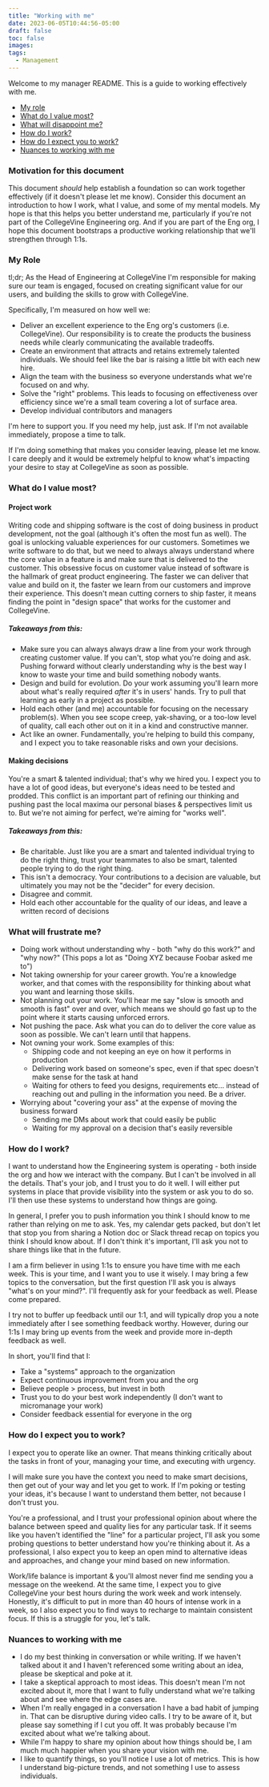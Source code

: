 ```yaml
---
title: "Working with me"
date: 2023-06-05T10:44:56-05:00
draft: false
toc: false
images:
tags:
  - Management
---
```

Welcome to my manager README. This is a guide to working effectively with me.

- [My role](#role)
- [What do I value most?](#values)
- [What will disappoint me?](#disappoint)
- [How do I work?](#operating)
- [How do I expect you to work?](#expectations)
- [Nuances to working with me](#nuances)

### <a id="motivation"></a> Motivation for this document ###
This document _should_ help establish a foundation so can work together effectively (if it doesn't please let me know).
Consider this document an introduction to how I work, what I value, and some of my mental models.
My hope is that this helps you better understand me, particularly if you're not part of the CollegeVine Engineering org.
And if you are part of the Eng org, I hope this document bootstraps a productive working relationship that we'll strengthen through 1:1s.

### <a id="role"></a> My Role ###
tl;dr; As the Head of Engineering at CollegeVine I'm responsible for making sure our team is engaged, focused on creating significant value for our users, and building the skills to grow with CollegeVine.

Specifically, I'm measured on how well we:
- Deliver an excellent experience to the Eng org's customers (i.e. CollegeVine). Our responsibility is to create the products the business needs while clearly communicating the available tradeoffs.
- Create an environment that attracts and retains extremely talented individuals. We should feel like the bar is raising a little bit with each new hire.
- Align the team with the business so everyone understands what we're focused on and why.
- Solve the "right" problems. This leads to focusing on effectiveness over efficiency since we're a small team covering a lot of surface area.
- Develop individual contributors and managers

I'm here to support you. If you need my help, just ask. If I'm not available immediately, propose a time to talk.

If I'm doing something that makes you consider leaving, please let me know. I care deeply and it would be extremely helpful to know what's impacting your desire to stay at CollegeVine as soon as possible.

### <a id="values"></a> What do I value most? ###

#### Project work
Writing code and shipping software is the cost of doing business in product development, not the goal (although it's often the most fun as well). The goal is unlocking valuable experiences for our customers. Sometimes we write software to do that, but we need to always always understand where the core value in a feature is and make sure that is delivered to the customer. This obsessive focus on customer value instead of software is the hallmark of great product engineering. The faster we can deliver that value and build on it, the faster we learn from our customers and improve their experience. This doesn't mean cutting corners to ship faster, it means finding the point in "design space" that works for the customer and CollegeVine.

##### Takeaways from this:
- Make sure you can always always draw a line from your work through creating customer value. If you can't, stop what you're doing and ask. Pushing forward without clearly understanding why is the best way I know to waste your time and build something nobody wants.
- Design and build for evolution. Do your work assuming you'll learn more about what's really required _after_ it's in users' hands. Try to pull that learning as early in a project as possible.
- Hold each other (and me) accountable for focusing on the necessary problem(s). When you see scope creep, yak-shaving, or a too-low level of quality, call each other out on it in a kind and constructive manner.
- Act like an owner. Fundamentally, you're helping to build this company, and I expect you to take reasonable risks and own your decisions.

####  Making decisions
You're a smart & talented individual; that's why we hired you. I expect you to have a lot of good ideas, but everyone's ideas need to be tested and prodded. This conflict is an important part of refining our thinking and pushing past the local maxima our personal biases & perspectives limit us to. But we're not aiming for perfect, we're aiming for "works well".

##### Takeaways from this:
- Be charitable. Just like you are a smart and talented individual trying to do the right thing, trust your teammates to also be smart, talented people trying to do the right thing.
- This isn't a democracy. Your contributions to a decision are valuable, but ultimately you may not be the "decider" for every decision.
- Disagree and commit.
- Hold each other accountable for the quality of our ideas, and leave a written record of decisions

### <a id="dissappoint"></a> What will frustrate me? ###
- Doing work without understanding why - both "why do this work?" and "why now?" (This pops a lot as "Doing XYZ because Foobar asked me to")
- Not taking ownership for your career growth. You're a knowledge worker, and that comes with the responsibility for thinking about what you want and learning those skills.
- Not planning out your work. You'll hear me say "slow is smooth and smooth is fast" over and over, which means we should go fast up to the point where it starts causing unforced errors.
- Not pushing the pace. Ask what you can do to deliver the core value as soon as possible. We can't learn until that happens.
- Not owning your work. Some examples of this:
  - Shipping code and not keeping an eye on how it performs in production
  - Delivering work based on someone's spec, even if that spec doesn't make sense for the task at hand
  - Waiting for others to feed you designs, requirements etc... instead of reaching out and pulling in the information you need. Be a driver.
- Worrying about "covering your ass" at the expense of moving the business forward
  - Sending me DMs about work that could easily be public
  - Waiting for my approval on a decision that's easily reversible

### <a id="operating"></a> How do I work? ###
I want to understand how the Engineering system is operating - both inside the org and how we interact with the company. But I can't be involved in all the details. That's your job, and I trust you to do it well. I will either put systems in place that provide visibility into the system or ask you to do so. I'll then use these systems to understand how things are going.

In general, I prefer you to push information you think I should know to me rather than relying on me to ask. Yes, my calendar gets packed, but don't let that stop you from sharing a Notion doc or Slack thread recap on topics you think I should know about. If I don't think it's important, I'll ask you not to share things like that in the future.

I am a firm believer in using 1:1s to ensure you have time with me each week. This is your time, and I want you to use it wisely. I may bring a few topics to the conversation, but the first question I'll ask you is always "what's on your mind?". I'll frequently ask for your feedback as well. Please come prepared.

I try not to buffer up feedback until our 1:1, and will typically drop you a note immediately after I see something feedback worthy. However, during our 1:1s I may bring up events from the week and provide more in-depth feedback as well.

In short, you'll find that I:
- Take a "systems" approach to the organization
- Expect continuous improvement from you and the org
- Believe people > process, but invest in both
- Trust you to do your best work independently (I don't want to micromanage your work)
- Consider feedback essential for everyone in the org

### <a id="expectations"></a> How do I expect you to work? ###
I expect you to operate like an owner. That means thinking critically about the tasks in front of your, managing your time, and executing with urgency.

I will make sure you have the context you need to make smart decisions, then get out of your way and let you get to work. If I'm poking or testing your ideas, it's because I want to understand them better, not because I don't trust you.

You're a professional, and I trust your professional opinion about where the balance between speed and quality lies for any particular task. If it seems like you haven't identified the "line" for a particular project, I'll ask you some probing questions to better understand how you're thinking about it. As a professional, I also expect you to keep an open mind to alternative ideas and approaches, and change your mind based on new information.

Work/life balance is important & you'll almost never find me sending you a message on the weekend. At the same time, I expect you to give CollegeVine your best hours during the work week and work intensely. Honestly, it's difficult to put in more than 40 hours of intense work in a week, so I also expect you to find ways to recharge to maintain consistent focus. If this is a struggle for you, let's talk.

### <a id="nuances"></a> Nuances to working with me ###
- I do my best thinking in conversation or while writing. If we haven't talked about it and I haven't referenced some writing about an idea, please be skeptical and poke at it.
- I take a skeptical approach to most ideas. This doesn't mean I'm not excited about it, more that I want to fully understand what we're talking about and see where the edge cases are.
- When I'm really engaged in a conversation I have a bad habit of jumping in. That can be disruptive during video calls. I try to be aware of it, but please say something if I cut you off. It was probably because I'm excited about what we're talking about.
- While I'm happy to share my opinion about how things should be, I am much much happier when you share your vision with me.
- I like to quantify things, so you'll notice I use a lot of metrics. This is how I understand big-picture trends, and not something I use to assess individuals.
